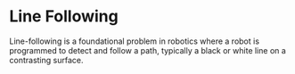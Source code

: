 # Line Following

Line-following is a foundational problem in robotics where a robot is programmed to detect and follow a path, typically a black or white line on a contrasting surface. 

